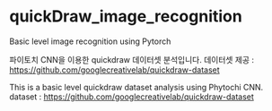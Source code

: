 # quickDraw_image_recognition
Basic level image recognition using Pytorch

파이토치 CNN을 이용한 quickdraw 데이터셋 분석입니다.
데이터셋 제공 : https://github.com/googlecreativelab/quickdraw-dataset

This is a basic level quickdraw dataset analysis using Phytochi CNN.
dataset : https://github.com/googlecreativelab/quickdraw-dataset

